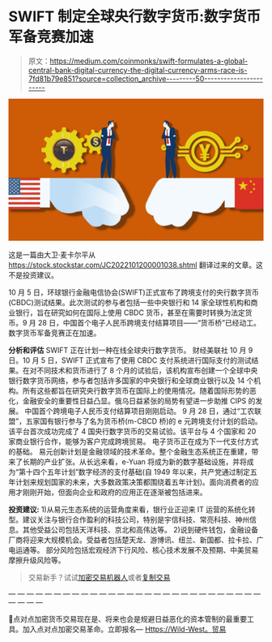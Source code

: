 # SWIFT 制定全球央行数字货币:数字货币军备竞赛加速

> 原文：<https://medium.com/coinmonks/swift-formulates-a-global-central-bank-digital-currency-the-digital-currency-arms-race-is-7fd81b79e851?source=collection_archive---------50----------------------->

![](img/4bcd642c9faf27442186a21c55d14984.png)

这是一篇由大卫·麦卡尔平从 https://stock.stockstar.com/JC2022101200001038.shtml 翻译过来的文章。这不是投资建议。

10 月 5 日，环球银行金融电信协会(SWIFT)正式宣布了跨境支付的央行数字货币(CBDC)测试结果。此次测试的参与者包括一些中央银行和 14 家全球性机构和商业银行，旨在研究如何在国际上使用 CBDC 货币，甚至在需要时转换为法定货币。9 月 28 日，中国首个电子人民币跨境支付结算项目——“货币桥”已经动工。数字货币军备竞赛正在加速。

**分析和评估**
SWIFT 正在计划一种在线全球央行数字货币。
财经美联社 10 月 9 日。10 月 5 日，SWIFT 正式宣布了使用 CBDC 支付系统进行国际支付的测试结果。在对不同技术和货币进行了 8 个月的试验后，该机构宣布创建一个全球中央银行数字货币网络，参与者包括许多国家的中央银行和全球商业银行以及 14 个机构。所有这些都旨在研究央行数字货币在国际上的使用情况。随着国际形势的恶化，金融安全的重要性日益凸显。俄乌日益紧张的局势有望进一步助推 CIPS 的发展。
中国首个跨境电子人民币支付结算项目刚刚启动。
9 月 28 日，通过“工农联盟”，五家国有银行参与了名为货币桥(m-CBCD 桥)的 e 元跨境支付计划的启动。
该平台首次成功完成了 4 国央行数字货币的交易试验。该平台与 4 个国家和 20 家商业银行合作，能够为客户完成跨境贸易。
电子货币正在成为下一代支付方式的基础。
易元创新计划是金融领域的技术革命。整个金融生态系统正在重建，带来了长期的产业扩张。从长远来看，e-Yuan 将成为新的数字基础设施，并将成为“第十四个五年计划”数字经济的支付基础(自 1949 年以来，共产党通过制定五年计划来规划国家的未来，大多数政策决策都围绕着五年计划)。面向消费者的应用才刚刚开始，但面向企业和政府的应用正在逐渐被包括进来。

**投资建议:**
1)从易元生态系统的运营角度来看，银行业正迎来 IT 运营的系统化转型。建议关注与银行合作盈利的科技公司，特别是宇信科技、常亮科技、神州信息。其他受益公司包括天洋科技、京北和高伟达等。
2)说到硬件钱包，金融设备厂商将迎来大规模机会。受益者包括楚天龙、游博讯、纽兰、新国都、拉卡拉、广电运通等。
部分风险包括宏观经济下行风险、核心技术发展不及预期、中美贸易摩擦升级风险等。

> 交易新手？试试[加密交易机器人](/coinmonks/crypto-trading-bot-c2ffce8acb2a)或者[复制交易](/coinmonks/top-10-crypto-copy-trading-platforms-for-beginners-d0c37c7d698c)

— — — — — — — — — — — — — — — — — — — — — — — — — — — — — — — —

🔴点对点加密货币交易现在是、将来也会是规避日益恶化的资本管制的最重要工具。加入点对点加密交易革命。立即报名— [Https://Wild-West。贸易](https://www.youtube.com/redirect?event=video_description&redir_token=QUFFLUhqbEs0WWgybWhXelY1SGZoRC1mN1FYS2tyZGRFd3xBQ3Jtc0tueUt1d01FcS00ZllzQzBBTndkOXktbVZnY2Rha1c1Q0xVWHp6aVJpNjdqMXUyN0FzMmpoaWJWT3NGQm5acE84V1Qtc0lUcGpaYU9ralN0NUVINlBlNGVzb1JCV3c3RElqaVVsQXRrUm9pR0RnTEFYaw&q=https%3A%2F%2Fwild-west.trade%2F&v=snmHTbk-DSU)